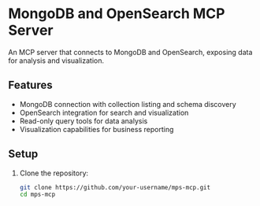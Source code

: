 # MongoDB and OpenSearch MCP Server

An MCP server that connects to MongoDB and OpenSearch, exposing data for analysis and visualization.

## Features

- MongoDB connection with collection listing and schema discovery
- OpenSearch integration for search and visualization
- Read-only query tools for data analysis
- Visualization capabilities for business reporting

## Setup

1. Clone the repository:
   ```bash
   git clone https://github.com/your-username/mps-mcp.git
   cd mps-mcp